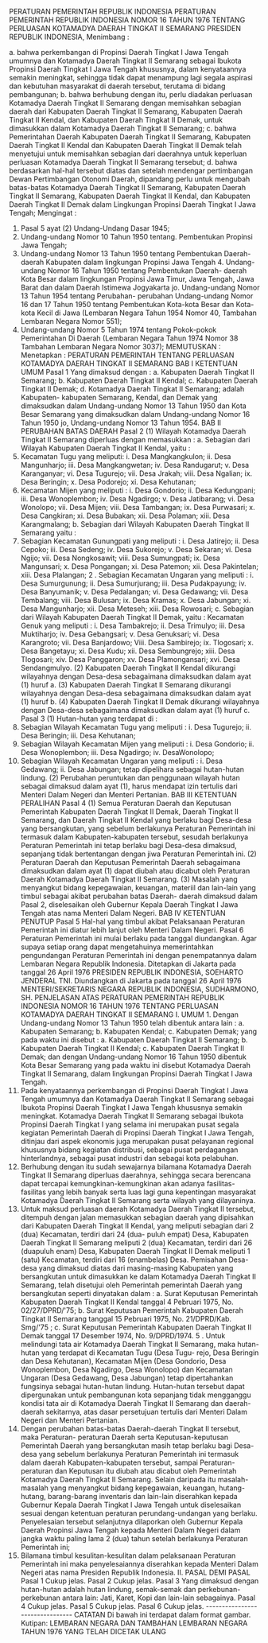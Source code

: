  PERATURAN PEMERINTAH REPUBLIK INDONESIA PERATURAN PEMERINTAH REPUBLIK INDONESIA NOMOR 16 TAHUN 1976 TENTANG PERLUASAN KOTAMADYA DAERAH TINGKAT II SEMARANG PRESIDEN REPUBLIK INDONESIA,
Menimbang :

a. bahwa perkembangan di Propinsi Daerah Tingkat I Jawa Tengah umumnya dan Kotamadya Daerah Tingkat II Semarang sebagai lbukota Propinsi Daerah Tingkat I Jawa Tengah khususnya, dalam kenyataannya semakin meningkat, sehingga tidak dapat menampung lagi segala aspirasi dan kebutuhan masyarakat di daerah tersebut, terutama di bidang pembangunan;
b. bahwa berhubung dengan itu, perlu diadakan perluasan Kotamadya Daerah Tingkat II Semarang dengan memisahkan sebagian daerah dari Kabupaten Daerah Tingkat II Semarang, Kabupaten Daerah Tingkat II Kendal, dan Kabupaten Daerah Tingkat II Demak, untuk dimasukkan dalam Kotamadya Daerah Tingkat II Semarang;
c. bahwa Pemerintahan Daerah Kabupaten Daerah Tingkat II Semarang, Kabupaten Daerah Tingkat II Kendal dan Kabupaten Daerah Tingkat II Demak telah menyetujui untuk memisahkan sebagian dari daerahnya untuk keperluan perluasan Kotamadya Daerah Tingkat II Semarang tersebut;
d. bahwa berdasarkan hal-hal tersebut diatas dan setelah mendengar pertimbangan Dewan Pertimbangan Otonomi Daerah, dipandang perlu untuk mengubah batas-batas Kotamadya Daerah Tingkat II Semarang, Kabupaten Daerah Tingkat II Semarang, Kabupaten Daerah Tingkat II Kendal, dan Kabupaten Daerah Tingkat II Demak dalam Lingkungan Propinsi Daerah Tingkat I Jawa Tengah;
Mengingat :

1. Pasal 5 ayat (2) Undang-Undang Dasar 1945;
2. Undang-undang Nomor 10 Tahun 1950 tentang. Pembentukan Propinsi Jawa Tengah;
3. Undang-undang Nomor 13 Tahun 1950 tentang Pembentukan Daerah-daerah Kabupaten dalam lingkungan Propinsi Jawa Tengah 4. Undang-undang Nomor 16 Tahun 1950 tentang Pembentukan Daerah- daerah Kota Besar dalam lingkungan Propinsi Jawa Timur, Jawa Tengah, Jawa Barat dan dalam Daerah Istimewa Jogyakarta jo. Undang-undang Nomor 13 Tahun 1954 tentang Perubahan- perubahan Undang-undang Nomor 16 dan 17 Tahun 1950 tentang Pembentukan Kota-kota Besar dan Kota-kota Kecil di Jawa (Lembaran Negara Tahun 1954 Nomor 40, Tambahan Lembaran Negara Nomor 551);
5. Undang-undang Nomor 5 Tahun 1974 tentang Pokok-pokok Pemerintahan Di Daerah (Lembaran Negara Tahun 1974 Nomor 38 Tambahan Lembaran Negara Nomor 3037);
MEMUTUSKAN :
 Menetapkan : PERATURAN PEMERINTAH TENTANG PERLUASAN KOTAMADYA DAERAH TINGKAT II SEMARANG
BAB I KETENTUAN UMUM
Pasal 1
Yang dimaksud dengan :
a. Kabupaten Daerah Tingkat II Semarang;
b. Kabupaten Daerah Tingkat II Kendal;
c. Kabupaten Daerah Tingkat II Demak;
d. Kotamadya Daerah Tingkat II Semarang; adalah Kabupaten- kabupaten Semarang, Kendal, dan Demak yang dimaksudkan dalam Undang-undang Nomor 13 Tahun 1950 dan Kota Besar Semarang yang dimaksudkan dalam Undang-undang Nomor 16 Tahun 1950 jo, Undang-undang Nomor 13 Tahun 1954.
BAB II PERUBAHAN BATAS DAERAH
Pasal 2
(1) Wilayah Kotamadya Daerah Tingkat II Semarang diperluas dengan memasukkan :
a. Sebagian dari Wilayah Kabupaten Daerah Tingkat II Kendal, yaitu :
1. Kecamatan Tugu yang meliputi:
i. Desa Mangkangkulon;
ii. Desa Mangunharjo; iii. Desa Mangkangwetan;
iv. Desa Randugarut;
v. Desa Karanganyar;
vi. Desa Tugurejo; vii. Desa Jrakah; viii. Desa Ngalian;
ix. Desa Beringin;
x. Desa Podorejo;
xi. Desa Kehutanan;
2. Kecamatan Mijen yang meliputi :
i. Desa Gondorio;
ii. Desa Kedungpani; iii. Desa Wonoplembon;
iv. Desa Ngadirgo;
v. Desa Jatibarang;
vi. Desa Wonolopo; vii. Desa Mijen; viii. Desa Tambangan;
ix. Desa Purwasari;
x. Desa Cangkiran;
xi. Desa Bubakan; xii. Desa Polaman; xiii. Desa Karangmalang;
b. Sebagian dari Wilayah Kabupaten Daerah Tingkat II Semarang yaitu :
1. Sebagian Kecamatan Gunungpati yang meliputi :
i. Desa Jatirejo;
ii. Desa Cepoko; iii. Desa Sedeng;
iv. Desa Sukorejo;
v. Desa Sekaran;
vi. Desa Ngijo; vii. Desa Nongkosawit; viii. Desa Sumungpati;
ix. Desa Mangunsari;
x. Desa Pongangan;
xi. Desa Patemon; xii. Desa Pakintelan; xiii. Desa Plalangan; 2 . Sebagian Kecamatan Ungaran yang meliputi :
i. Desa Sumurgunung;
ii. Desa Sumurjurang; iii. Desa Pudakpayung;
iv. Desa Banyumanik;
v. Desa Pedalangan;
vi. Desa Gedawang; vii. Desa Tembalang; viii. Desa Bulusan;
ix. Desa Kramas;
x. Desa Jabungan;
xi. Desa Mangunharjo; xii. Desa Meteseh; xiii. Desa Rowosari;
c. Sebagian dari Wilayah Kabupaten Daerah Tingkat II Demak, yaitu : Kecamatan Genuk yang meliputi :
i. Desa Tambakrejo;
ii. Desa Trimulyo; iii. Desa Muktiharjo;
iv. Desa Gebangsari;
v. Desa Genuksari;
vi. Desa Karangroto; vii. Desa Banjardowo; Viii. Desa Sambirejo;
ix. Tlogosari;
x. Desa Bangetayu;
xi. Desa Kudu; xii. Desa Sembungrejo; xiii. Desa Tlogosari; xiv. Desa Panggaron;
xv. Desa Plamongansari; xvi. Desa Sendangmulyo.
(2) Kabupaten Daerah Tingkat II Kendal dikurangi wilayahnya dengan Desa-desa sebagaimana dimaksudkan dalam ayat (1) huruf a.
(3) Kabupaten Daerah Tingkat II Semarang dikurangi wilayahnya dengan Desa-desa sebagaimana dimaksudkan dalam ayat (1) huruf b.
(4) Kabupaten Daerah Tingkat II Demak dikurangi wilayahnya dengan Desa-desa sebagaimana dimaksudkan dalam ayat (1) huruf c.
Pasal 3
(1) Hutan-hutan yang terdapat di :
1. Sebagian Wilayah Kecamatan Tugu yang meliputi :
i. Desa Tugurejo;
ii. Desa Beringin; iii. Desa Kehutanan;
2. Sebagian Wilayah Kecamatan Mijen yang meliputi :
i. Desa Gondorio;
ii. Desa Wonoplembon; iii. Desa Ngadirgo;
iv. DesaWonolopo;
3. Sebagian Wilayah Kecamatan Ungaran yang meliputi :
i. Desa Gedawang;
ii. Desa Jabungan; tetap dipelihara sebagai hutan-hutan lindung.
(2) Perubahan peruntukan dan penggunaan wilayah hutan sebagai dimaksud dalam ayat (1), harus mendapat izin tertulis dari Menteri Dalam Negeri dan Menteri Pertanian.
BAB III KETENTUAN PERALIHAN
Pasal 4
(1) Semua Peraturan Daerah dan Keputusan Pemerintah Kabupaten Daerah Tingkat II Demak, Daerah Tingkat II Semarang, dan Daerah Tingkat II Kendal yang berlaku bagi Desa-desa yang bersangkutan, yang sebelum berlakunya Peraturan Pemerintah ini termasuk dalam Kabupaten-kabupaten tersebut, sesudah berlakunya Peraturan Pemerintah ini tetap berlaku bagi Desa-desa dimaksud, sepanjang tidak bertentangan dengan jiwa Peraturan Pemerintah ini.
(2) Peraturan Daerah dan Keputusan Pemerintah Daerah sebagaimana dimaksudkan dalam ayat (1) dapat diubah atau dicabut oleh Peraturan Daerah Kotamadya Daerah Tingkat II Semarang.
(3) Masalah yang menyangkut bidang kepegawaian, keuangan, materiil dan lain-lain yang timbul sebagai akibat perubahan batas Daerah- daerah dimaksud dalam Pasal 2, diselesaikan oleh Gubernur Kepala Daerah Tingkat I Jawa Tengah atas nama Menteri Dalam Negeri.
BAB IV KETENTUAN PENUTUP
Pasal 5
Hal-hal yang timbul akibat Pelaksanaan Peraturan Pemerintah ini diatur lebih lanjut oleh Menteri Dalam Negeri.
Pasal 6
Peraturan Pemerintah ini mulai berlaku pada tanggal diundangkan. Agar supaya setiap orang dapat mengetahuinya memerintahkan pengundangan Peraturan Pemerintah ini dengan penempatannya dalam Lembaran Negara Republik Indonesia. Ditetapkan di Jakarta pada tanggal 26 April 1976 PRESIDEN REPUBLIK INDONESIA, SOEHARTO JENDERAL TNI. Diundangkan di Jakarta pada tanggal 26 April 1976 MENTERI/SEKRETARIS NEGARA REPUBLIK INDONESIA, SUDHARMONO, SH. PENJELASAN ATAS PERATURAN PEMERINTAH REPUBLIK INDONESIA NOMOR 16 TAHUN 1976 TENTANG PERLUASAN KOTAMADYA DAERAH TINGKAT II SEMARANG I. UMUM 1. Dengan Undang-undang Nomor 13 Tahun 1950 telah dibentuk antara lain :
a. Kabupaten Semarang;
b. Kabupaten Kendal;
c. Kabupaten Demak; yang pada waktu ini disebut :
a. Kabupaten Daerah Tingkat II Semarang;
b. Kabupaten Daerah Tingkat II Kendal;
c. Kabupaten Daerah Tingkat II Demak; dan dengan Undang-undang Nomor 16 Tahun 1950 dibentuk Kota Besar Semarang yang pada waktu ini disebut Kotamadya Daerah Tingkat II Semarang, dalam lingkungan Propinsi Daerah Tingkat I Jawa Tengah.
2. Pada kenyataannya perkembangan di Propinsi Daerah Tingkat I Jawa Tengah umumnya dan Kotamadya Daerah Tingkat II Semarang sebagai Ibukota Propinsi Daerah Tingkat I Jawa Tengah khususnya semakin meningkat. Kotamadya Daerah Tingkat II Semarang sebagai Ibukota Propinsi Daerah Tingkat I yang selama ini merupakan pusat segala kegiatan Pemerintah Daerah di Propinsi Daerah Tingkat I Jawa Tengah, ditinjau dari aspek ekonomis juga merupakan pusat pelayanan regional khususnya bidang kegiatan distribusi, sebagai pusat perdagangan hinterlandnya, sebagai pusat industri dan sebagai kota pelabuhan.
3. Berhubung dengan itu sudah sewajarnya bilamana Kotamadya Daerah Tingkat II Semarang diperluas daerahnya, sehingga secara berencana dapat tercapai kemungkinan-kemungkinan akan adanya fasilitas-fasilitas yang lebih banyak serta luas lagi guna kepentingan masyarakat Kotamadya Daerah Tingkat II Semarang serta wilayah yang dilayaninya.
4. Untuk maksud perluasan daerah Kotamadya Daerah Tingkat II tersebut, ditempuh dengan jalan memasukkan sebagian daerah yang dipisahkan dari Kabupaten Daerah Tingkat II Kendal, yang meliputi sebagian dari 2 (dua) Kecamatan, terdiri dari 24 (dua- puluh empat) Desa, Kabupaten Daerah Tingkat II Semarang meliputi 2 (dua) Kecamatan, terdiri dari 26 (duapuluh enam) Desa, Kabupaten Daerah Tingkat II Demak meliputi 1 (satu) Kecamatan, terdiri dari 16 (enambelas) Desa. Pemisahan Desa-desa yang dimaksud diatas dari masing-masing Kabupaten yang bersangkutan untuk dimasukkan ke dalam Kotamadya Daerah Tingkat II Semarang, telah disetujui oleh Pemerintah pemerintah Daerah yang bersangkutan seperti dinyatakan dalam :
a. Surat Keputusan Pemerintah Kabupaten Daerah Tingkat II Kendal tanggal 4 Pebruari 1975, No. 02/27/DPRD/'75;
b. Surat Keputusan Pemerintah Kabupaten Daerah Tingkat II Semarang tanggal 15 Pebruari 1975, No. 21/DPRD/Kab. Smg/'75 ;
c. Surat Keputusan Pemerintah Kabupaten Daerah Tingkat II Demak tanggal 17 Desember 1974, No. 9/DPRD/1974. 5 . Untuk melindungi tata air Kotamadya Daerah Tingkat II Semarang, maka hutan- hutan yang terdapat di Kecamatan Tugu (Desa Tugu- rejo, Desa Beringin dan Desa Kehutanan), Kecamatan Mijen (Desa Gondorio, Desa Wonoplembon, Desa Ngadirgo, Desa Wonolopo) dan Kecamatan Ungaran (Desa Gedawang, Desa Jabungan) tetap dipertahankan fungsinya sebagai hutan-hutan lindung. Hutan-hutan tersebut dapat dipergunakan untuk pembangunan kota sepanjang tidak mengganggu kondisi tata air di Kotamadya Daerah Tingkat II Semarang dan daerah-daerah sekitarnya, atas dasar persetujuan tertulis dari Menteri Dalam Negeri dan Menteri Pertanian.
6. Dengan perubahan batas-batas Daerah-daerah Tingkat II tersebut, maka Peraturan- peraturan Daerah serta Keputusan-keputusan Pemerintah Daerah yang bersangkutan masih tetap berlaku bagi Desa-desa yang sebelum berlakunya Peraturan Pemerintah ini termasuk dalam daerah Kabupaten-kabupaten tersebut, sampai Peraturan- peraturan dan Keputusan itu diubah atau dicabut oleh Pemerintah Kotamadya Daerah Tingkat II Semarang. Selain daripada itu masalah-masalah yang menyangkut bidang kepegawaian, keuangan, hutang-hutang, barang-barang inventaris dan lain-lain diserahkan kepada Gubernur Kepala Daerah Tingkat I Jawa Tengah untuk diselesaikan sesuai dengan ketentuan peraturan perundang-undangan yang berlaku. Penyelesaian tersebut selanjutnya dilaporkan oleh Gubernur Kepala Daerah Propinsi Jawa Tengah kepada Menteri Dalam Negeri dalam jangka waktu paling lama 2 (dua) tahun setelah berlakunya Peraturan Pemerintah ini;
7. Bilamana timbul kesulitan-kesulitan dalam pelaksanaan Peraturan Pemerintah ini maka penyelesaiannya diserahkan kepada Menteri Dalam Negeri atas nama Presiden Republik Indonesia. II. PASAL DEMI PASAL
Pasal 1
Cukup jelas.
Pasal 2
Cukup jelas.
Pasal 3
Yang dimaksud dengan hutan-hutan adalah hutan lindung, semak-semak dan perkebunan-perkebunan antara lain: Jati, Karet, Kopi dan lain-lain sebagainya.
Pasal 4
Cukup jelas.
Pasal 5
Cukup jelas.
Pasal 6
Cukup jelas. -------------------------------- CATATAN Di bawah ini terdapat dalam format gambar. Kutipan: LEMBARAN NEGARA DAN TAMBAHAN LEMBARAN NEGARA TAHUN 1976 YANG TELAH DICETAK ULANG